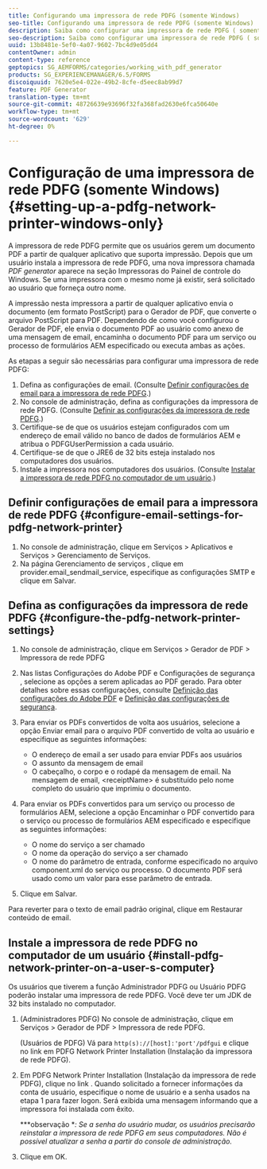 ```yaml
---
title: Configurando uma impressora de rede PDFG (somente Windows)
seo-title: Configurando uma impressora de rede PDFG (somente Windows)
description: Saiba como configurar uma impressora de rede PDFG ( somente Windows )
seo-description: Saiba como configurar uma impressora de rede PDFG ( somente Windows )
uuid: 13b8481e-5ef0-4a07-9602-7bc4d9e05dd4
contentOwner: admin
content-type: reference
geptopics: SG_AEMFORMS/categories/working_with_pdf_generator
products: SG_EXPERIENCEMANAGER/6.5/FORMS
discoiquuid: 7620e5e4-022e-49b2-8cfe-d5eec8ab99d7
feature: PDF Generator
translation-type: tm+mt
source-git-commit: 48726639e93696f32fa368fad2630e6fca50640e
workflow-type: tm+mt
source-wordcount: '629'
ht-degree: 0%

---
```



# Configuração de uma impressora de rede PDFG (somente Windows) {#setting-up-a-pdfg-network-printer-windows-only}

A impressora de rede PDFG permite que os usuários gerem um documento PDF a partir de qualquer aplicativo que suporta impressão. Depois que um usuário instala a impressora de rede PDFG, uma nova impressora chamada *PDF generator* aparece na seção Impressoras do Painel de controle do Windows. Se uma impressora com o mesmo nome já existir, será solicitado ao usuário que forneça outro nome.

A impressão nesta impressora a partir de qualquer aplicativo envia o documento (em formato PostScript) para o Gerador de PDF, que converte o arquivo PostScript para PDF. Dependendo de como você configurou o Gerador de PDF, ele envia o documento PDF ao usuário como anexo de uma mensagem de email, encaminha o documento PDF para um serviço ou processo de formulários AEM especificado ou executa ambas as ações.

As etapas a seguir são necessárias para configurar uma impressora de rede PDFG:

1. Defina as configurações de email. (Consulte [Definir configurações de email para a impressora de rede PDFG](setting-pdfg-network-printer-windows.md#configure-email-settings-for-pdfg-network-printer).)
1. No console de administração, defina as configurações da impressora de rede PDFG. (Consulte [Definir as configurações da impressora de rede PDFG](setting-pdfg-network-printer-windows.md#configure-the-pdfg-network-printer-settings).)
1. Certifique-se de que os usuários estejam configurados com um endereço de email válido no banco de dados de formulários AEM e atribua o PDFGUserPermission a cada usuário. <!-- Fix broken link See Setting up and organizing users -->
1. Certifique-se de que o JRE6 de 32 bits esteja instalado nos computadores dos usuários.
1. Instale a impressora nos computadores dos usuários. (Consulte [Instalar a impressora de rede PDFG no computador de um usuário](setting-pdfg-network-printer-windows.md#install-pdfg-network-printer-on-a-user-s-computer).)

## Definir configurações de email para a impressora de rede PDFG {#configure-email-settings-for-pdfg-network-printer}

1. No console de administração, clique em Serviços > Aplicativos e Serviços > Gerenciamento de Serviços.
1. Na página Gerenciamento de serviços , clique em provider.email_sendmail_service, especifique as configurações SMTP e clique em Salvar.

## Defina as configurações da impressora de rede PDFG {#configure-the-pdfg-network-printer-settings}

1. No console de administração, clique em Serviços > Gerador de PDF > Impressora de rede PDFG
1. Nas listas Configurações do Adobe PDF e Configurações de segurança , selecione as opções a serem aplicadas ao PDF gerado. Para obter detalhes sobre essas configurações, consulte [Definição das configurações do Adobe PDF](/help/forms/using/admin-help/configuring-pdf-settings.md#configuring-adobe-pdf-settings) e [Definição das configurações de segurança](/help/forms/using/admin-help/configuring-security-settings.md#configuring-security-settings).
1. Para enviar os PDFs convertidos de volta aos usuários, selecione a opção Enviar email para o arquivo PDF convertido de volta ao usuário e especifique as seguintes informações:

   * O endereço de email a ser usado para enviar PDFs aos usuários
   * O assunto da mensagem de email
   * O cabeçalho, o corpo e o rodapé da mensagem de email. Na mensagem de email, &lt;receiptName> é substituído pelo nome completo do usuário que imprimiu o documento.

1. Para enviar os PDFs convertidos para um serviço ou processo de formulários AEM, selecione a opção Encaminhar o PDF convertido para o serviço ou processo de formulários AEM especificado e especifique as seguintes informações:

   * O nome do serviço a ser chamado
   * O nome da operação do serviço a ser chamado
   * O nome do parâmetro de entrada, conforme especificado no arquivo component.xml do serviço ou processo. O documento PDF será usado como um valor para esse parâmetro de entrada.

1. Clique em Salvar.

Para reverter para o texto de email padrão original, clique em Restaurar conteúdo de email.

## Instale a impressora de rede PDFG no computador de um usuário {#install-pdfg-network-printer-on-a-user-s-computer}

Os usuários que tiverem a função Administrador PDFG ou Usuário PDFG poderão instalar uma impressora de rede PDFG. Você deve ter um JDK de 32 bits instalado no computador.

1. (Administradores PDFG) No console de administração, clique em Serviços > Gerador de PDF > Impressora de rede PDFG.

   (Usuários de PDFG) Vá para `http(s)://[host]:'port'/pdfgui` e clique no link em PDFG Network Printer Installation (Instalação da impressora de rede PDFG).

1. Em PDFG Network Printer Installation (Instalação da impressora de rede PDFG), clique no link . Quando solicitado a fornecer informações da conta de usuário, especifique o nome de usuário e a senha usados na etapa 1 para fazer logon. Será exibida uma mensagem informando que a impressora foi instalada com êxito.

   ***observação **: Se a senha do usuário mudar, os usuários precisarão reinstalar a impressora de rede PDFG em seus computadores. Não é possível atualizar a senha a partir do console de administração.*

1. Clique em OK.

